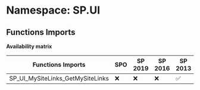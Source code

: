 # Namespace: SP.UI

## Functions Imports

**Availability matrix**

Functions Imports | SPO | SP 2019 | SP 2016 | SP 2013
----------|-----|---------|---------|--------
SP_UI_MySiteLinks_GetMySiteLinks | ❌ | ❌ | ❌ | ✅
